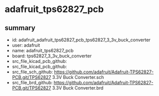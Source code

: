 # adafruit_tps62827_pcb
 
## summary 
* id: adafruit_adafruit_tps62827_pcb_tps62827_3_3v_buck_converter
* user: adafruit
* name: adafruit_tps62827_pcb
* board: tps62827_3_3v_buck_converter
* src_file_kicad_pcb_github: 
* src_file_kicad_pcb_github: 
* src_file_sch_github: https://github.com/adafruit/Adafruit-TPS62827-PCB.git/TPS62827 3.3V Buck Converter.sch
* src_file_brd_github: https://github.com/adafruit/Adafruit-TPS62827-PCB.git/TPS62827 3.3V Buck Converter.brd



